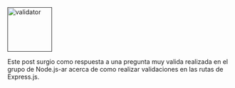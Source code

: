 <div class="bthumb2"><a href=""><img width="100" src="http://cdn.machadogj.com/uploads/2013/11/validator.jpg" alt="validator"></a></div>

Este post surgio como respuesta a una pregunta muy valida realizada en el grupo de Node.js-ar acerca de como realizar validaciones en las rutas de Express.js.